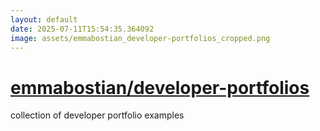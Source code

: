 ```yaml
---
layout: default
date: 2025-07-11T15:54:35.364092
image: assets/emmabostian_developer-portfolios_cropped.png
---
```


# [emmabostian/developer-portfolios](https://github.com/emmabostian/developer-portfolios)

collection of developer portfolio examples

